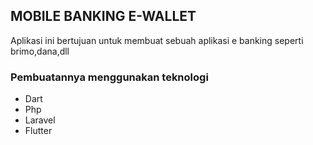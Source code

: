<h2>MOBILE BANKING E-WALLET</h2>

<p>Aplikasi ini bertujuan untuk membuat sebuah aplikasi e banking seperti brimo,dana,dll</p>
<h3>Pembuatannya menggunakan teknologi</h3>
<ul>
  <li>Dart</li>
  <li>Php</li>
  <li>Laravel</li>
  <li>Flutter</li>
</ul>
